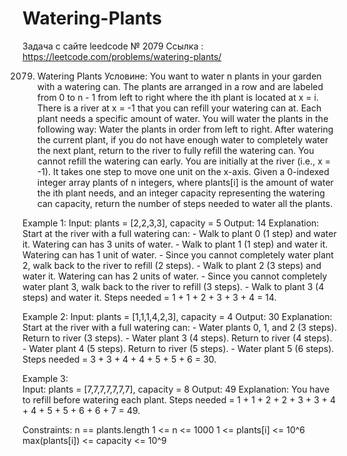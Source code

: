 # Watering-Plants
Задача с сайте leedcode № 2079
Ссылка : https://leetcode.com/problems/watering-plants/

2079. Watering Plants 
Условине: 
You want to water n plants in your garden with a watering can. The plants are arranged in a row and are labeled from 0 to n - 1 from left to right where the ith plant is located at x = i. There is a river at x = -1 that you can refill your watering can at.  Each plant needs a specific amount of water. You will water the plants in the following way:  Water the plants in order from left to right. After watering the current plant, if you do not have enough water to completely water the next plant, return to the river to fully refill the watering can. You cannot refill the watering can early. You are initially at the river (i.e., x = -1). It takes one step to move one unit on the x-axis.  Given a 0-indexed integer array plants of n integers, where plants[i] is the amount of water the ith plant needs, and an integer capacity representing the watering can capacity, return the number of steps needed to water all the plants.   

Example 1: 
Input: plants = [2,2,3,3], capacity = 5
Output: 14
Explanation: Start at the river with a full watering can: - Walk to plant 0 (1 step) and water it.
Watering can has 3 units of water. - Walk to plant 1 (1 step) and water it.
Watering can has 1 unit of water. - Since you cannot completely water plant 2,
walk back to the river to refill (2 steps). - Walk to plant 2 (3 steps) and water it. 
Watering can has 2 units of water. - Since you cannot completely water plant 3,
walk back to the river to refill (3 steps). - Walk to plant 3 (4 steps) and water it. 
Steps needed = 1 + 1 + 2 + 3 + 3 + 4 = 14. 

Example 2: 
Input: plants = [1,1,1,4,2,3], capacity = 4
Output: 30
Explanation: Start at the river with a full watering can: - Water plants 0, 1, and 2 (3 steps).
Return to river (3 steps). - Water plant 3 (4 steps).
Return to river (4 steps). - Water plant 4 (5 steps). 
Return to river (5 steps). - Water plant 5 (6 steps). 
Steps needed = 3 + 3 + 4 + 4 + 5 + 5 + 6 = 30. 

Example 3:  
Input: plants = [7,7,7,7,7,7,7], capacity = 8 
Output: 49 
Explanation: You have to refill before watering each plant.
Steps needed = 1 + 1 + 2 + 2 + 3 + 3 + 4 + 4 + 5 + 5 + 6 + 6 + 7 = 49.   

Constraints: 
n == plants.length
1 <= n <= 1000
1 <= plants[i] <= 10^6 
max(plants[i]) <= capacity <= 10^9
